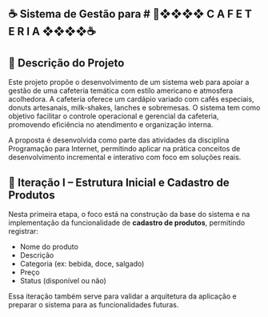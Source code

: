 ## ☕ Sistema de Gestão para # 🧁❖❖❖❖  C A F E T E R I A  ❖❖❖❖☕

## 📝 Descrição do Projeto

Este projeto propõe o desenvolvimento de um sistema web para apoiar a gestão de uma cafeteria temática com estilo americano e atmosfera acolhedora. A cafeteria oferece um cardápio variado com cafés especiais, donuts artesanais, milk-shakes, lanches e sobremesas. O sistema tem como objetivo facilitar o controle operacional e gerencial da cafeteria, promovendo eficiência no atendimento e organização interna.

A proposta é desenvolvida como parte das atividades da disciplina Programação para Internet, permitindo aplicar na prática conceitos de desenvolvimento incremental e interativo com foco em soluções reais.


## 🔁 Iteração I – Estrutura Inicial e Cadastro de Produtos

Nesta primeira etapa, o foco está na construção da base do sistema e na implementação da funcionalidade de **cadastro de produtos**, permitindo registrar:

- Nome do produto  
- Descrição  
- Categoria (ex: bebida, doce, salgado)  
- Preço  
- Status (disponível ou não)

Essa iteração também serve para validar a arquitetura da aplicação e preparar o sistema para as funcionalidades futuras.
